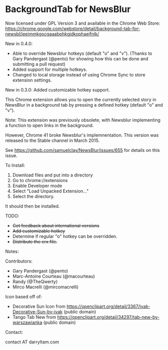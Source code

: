 BackgroundTab for NewsBlur
==========================

Now licensed under GPL Version 3 and available in the Chrome Web Store:
https://chrome.google.com/webstore/detail/background-tab-for-newsbl/ieeimmkgocgaaabphkgjdkophaejfnlk/


New in 0.4.0: 

* Able to override Newsblur hotkeys (default "o" and "v"). (Thanks to Gary Pandergast (@pento) for showing how this can be done and submitting a pull request)
* Added support for multiple hotkeys.
* Changed to local storage instead of using Chrome Sync to store extension settings.


New in 0.3.0: Added customizable hotkey support.



This Chrome extension allows you to open the currently selected story in NewsBlur in a background tab by pressing a defined hotkey (default "o" and "v").

Note: This extension was previously obsolete, with Newsblur implementing a function to open links in the background.

However, Chrome 41 broke Newsblur's implemnentation.  This version was released to the Stable channel in March 2015.

See https://github.com/samuelclay/NewsBlur/issues/655 for details on this issue.


To Install:
1) Download files and put into a directory
2) Go to chrome://extensions
3) Enable Developer mode
4) Select "Load Unpacked Extension..."
5) Select the directory.

It should then be installed.

TODO:
- ~~Get feedback about international versions~~
- ~~Add customizable hotkey~~
- Determine if regular "o" hotkey can be overridden.
- ~~Distribute the crx file.~~

Notes:

Contributors:

* Gary Pandergast (@pento)
* Marc-Antoine Courteau (@macourteau)
* Randy (@TheQwerty)
* Mirco Macrelli (@mircomacrelli)


Icon based off of:

 * Decorative Sun Icon from https://openclipart.org/detail/3367/ivak-Decorative-Sun-by-ivak (public domain)
 * Tango Tab New from https://openclipart.org/detail/34297/tab-new-by-warszawianka (public domain)

Contact:

contact AT darryltam.com
